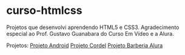 # curso-htmlcss
Projetos que desenvolvi aprendendo HTML5 e CSS3.
Agradecimento especial ao Prof. Gustavo Guanabara do Curso Em Vídeo e a Alura.

Projetos:
<a href="https://wellingtonmerlos.github.io/curso-htmlcss/Projeto Android - Curso Em Video/index.html">Projeto Android</a>
<a href="https://wellingtonmerlos.github.io/curso-htmlcss/Projeto Cordel - Curso Em Video/index.html">Projeto Cordel</a>
<a href="https://wellingtonmerlos.github.io/curso-htmlcss/Projeto Barbearia - Alura/index.html">Projeto Barberia Alura</a>